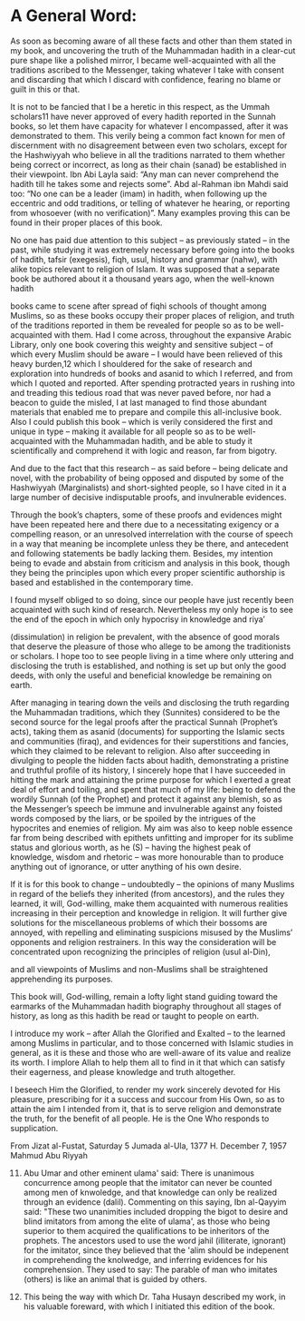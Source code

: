 A General Word:
===============

As soon as becoming aware of all these facts and other than them stated
in my book, and uncovering the truth of the Muhammadan hadith in a
clear-cut pure shape like a polished mirror, I became well-acquainted
with all the traditions ascribed to the Messenger, taking whatever I
take with consent and discarding that which I discard with confidence,
fearing no blame or guilt in this or that.

It is not to be fancied that I be a heretic in this respect, as the
Ummah scholars<span id="_anchor_11"></span>11 have never approved of
every hadith reported in the Sunnah books, so let them have capacity for
whatever I encompassed, after it was demonstrated to them. This verily
being a common fact known for men of discernment with no disagreement
between even two scholars, except for the Hashwiyyah who believe in all
the traditions narrated to them whether being correct or incorrect, as
long as their chain (sanad) be established in their viewpoint. Ibn Abi
Layla said: “Any man can never comprehend the hadith till he takes some
and rejects some”. Abd al-Rahman ibn Mahdi said too: “No one can be a
leader (imam) in hadith, when following up the eccentric and odd
traditions, or telling of whatever he hearing, or reporting from
whosoever (with no verification)”. Many examples proving this can be
found in their proper places of this book.

No one has paid due attention to this subject – as previously stated –
in the past, while studying it was extremely necessary before going into
the books of hadith, tafsir (exegesis), fiqh, usul, history and grammar
(nahw), with alike topics relevant to religion of Islam. It was supposed
that a separate book be authored about it a thousand years ago, when the
well-known hadith

books came to scene after spread of fiqhi schools of thought among
Muslims, so as these books occupy their proper places of religion, and
truth of the traditions reported in them be revealed for people so as to
be well-acquainted with them. Had I come across, throughout the
expansive Arabic Library, only one book covering this weighty and
sensitive subject – of which every Muslim should be aware – I would have
been relieved of this heavy burden,<span id="_anchor_12"></span>12 which
I shouldered for the sake of research and exploration into hundreds of
books and asanid to which I referred, and from which I quoted and
reported. After spending protracted years in rushing into and treading
this tedious road that was never paved before, nor had a beacon to guide
the misled, I at last managed to find those abundant materials that
enabled me to prepare and compile this all-inclusive book. Also I could
publish this book – which is verily considered the first and unique in
type – making it available for all people so as to be well-acquainted
with the Muhammadan hadith, and be able to study it scientifically and
comprehend it with logic and reason, far from bigotry.

And due to the fact that this research – as said before – being delicate
and novel, with the probability of being opposed and disputed by some of
the Hashwiyyah (Marginalists) and short-sighted people, so I have cited
in it a large number of decisive indisputable proofs, and invulnerable
evidences.

Through the book’s chapters, some of these proofs and evidences might
have been repeated here and there due to a necessitating exigency or a
compelling reason, or an unresolved interrelation with the course of
speech in a way that meaning be incomplete unless they be there, and
antecedent and following statements be badly lacking them. Besides, my
intention being to evade and abstain from criticism and analysis in this
book, though they being the principles upon which every proper
scientific authorship is based and established in the contemporary time.

I found myself obliged to so doing, since our people have just recently
been acquainted with such kind of research. Nevertheless my only hope is
to see the end of the epoch in which only hypocrisy in knowledge and
riya’

(dissimulation) in religion be prevalent, with the absence of good
morals that deserve the pleasure of those who allege to be among the
traditionists or scholars. I hope too to see people living in a time
where only uttering and disclosing the truth is established, and nothing
is set up but only the good deeds, with only the useful and beneficial
knowledge be remaining on earth.

After managing in tearing down the veils and disclosing the truth
regarding the Muhammadan traditions, which they (Sunnites) considered to
be the second source for the legal proofs after the practical Sunnah
(Prophet’s acts), taking them as asanid (documents) for supporting the
Islamic sects and communities (firaq), and evidences for their
superstitions and fancies, which they claimed to be relevant to
religion. Also after succeeding in divulging to people the hidden facts
about hadith, demonstrating a pristine and truthful profile of its
history, I sincerely hope that I have succeeded in hitting the mark and
attaining the prime purpose for which I exerted a great deal of effort
and toiling, and spent that much of my life: being to defend the wordily
Sunnah (of the Prophet) and protect it against any blemish, so as the
Messenger’s speech be immune and invulnerable against any foisted words
composed by the liars, or be spoiled by the intrigues of the hypocrites
and enemies of religion. My aim was also to keep noble essence far from
being described with epithets unfitting and improper for its sublime
status and glorious worth, as he (S) – having the highest peak of
knowledge, wisdom and rhetoric – was more honourable than to produce
anything out of ignorance, or utter anything of his own desire.

If it is for this book to change – undoubtedly – the opinions of many
Muslims in regard of the beliefs they inherited (from ancestors), and
the rules they learned, it will, God-willing, make them acquainted with
numerous realities increasing in their perception and knowledge in
religion. It will further give solutions for the miscellaneous problems
of which their bossoms are annoyed, with repelling and eliminating
suspicions misused by the Muslims’ opponents and religion restrainers.
In this way the consideration will be concentrated upon recognizing the
principles of religion (usul al-Din),

and all viewpoints of Muslims and non-Muslims shall be straightened
apprehending its purposes.

This book will, God-willing, remain a lofty light stand guiding toward
the earmarks of the Muhammadan hadith biography throughout all stages of
history, as long as this hadith be read or taught to people on earth.

I introduce my work – after Allah the Glorified and Exalted – to the
learned among Muslims in particular, and to those concerned with Islamic
studies in general, as it is these and those who are well-aware of its
value and realize its worth. I implore Allah to help them all to find in
it that which can satisfy their eagerness, and please knowledge and
truth altogether.

I beseech Him the Glorified, to render my work sincerely devoted for His
pleasure, prescribing for it a success and succour from His Own, so as
to attain the aim I intended from it, that is to serve religion and
demonstrate the truth, for the benefit of all people. He is the One Who
responds to supplication.

From Jizat al-Fustat, Saturday 5 Jumada al-Ula, 1377 H. December 7, 1957
Mahmud Abu Riyyah

11. Abu Umar and other eminent ulama' said: There is unanimous
concurrence among people that the imitator can never be counted among
men of knwoledge, and that knowledge can only be realized through an
evidence (dalil). Commenting on this saying, Ibn al-Qayyim said: "These
two unanimities included dropping the bigot to desire and blind
imitators from among the elite of ulama', as those who being superior to
them acquired the qualifications to be inheritors of the prophets. The
ancestors used to use the word jahil (illiterate, ignorant) for the
imitator, since they believed that the 'alim should be indepenent in
comprehending the knolwedge, and inferring evidences for his
comprehension. They used to say: The parable of man who imitates
(others) is like an animal that is guided by others.

12. This being the way with which Dr. Taha Husayn described my work, in
his valuable foreward, with which I initiated this edition of the book.
